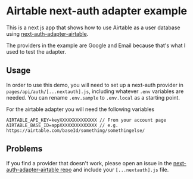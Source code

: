 # Airtable next-auth adapter example

This is a next js app that shows how to use Airtable as a user database using [next-auth-adapter-airtable](https://github.com/kyen99/next-auth-adapter-airtable).

The providers in the example are Google and Email because that's what I used to test the adapter.

## Usage

In order to use this demo, you will need to set up a next-auth provider in `pages/api/auth/[...nextauth].js`, including whatever `.env` variables are needed. You can rename `.env.sample` to `.env.local` as a starting point.

For the airtable adapter you will need the following variables

```
AIRTABLE_API_KEY=keyXXXXXXXXXXXXXX // From your account page
AIRTABLE_BASE_ID=appXXXXXXXXXXXXXX // e.g. https://airtable.com/baseId/something/somethingelse/
```

## Problems

If you find a provider that doesn't work, please open an issue in the [next-auth-adapter-airtable repo](https://github.com/kyen99/next-auth-adapter-airtable/issues) and include your `[...nextauth].js` file.
